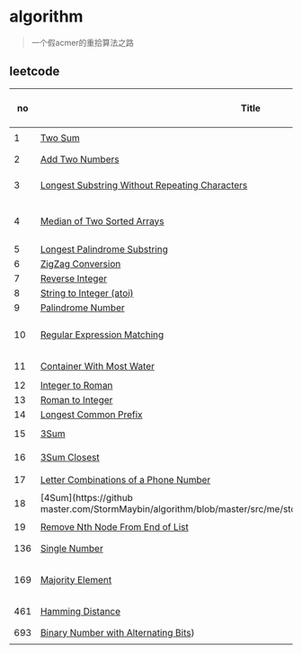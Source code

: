 # algorithm
> 一个假acmer的重拾算法之路

## leetcode
|no | Title         | Tag           | Coefficient of difficulty|
| - | ------------- | ------------- |-------------------|
| 1 | [Two Sum](https://github.com/StormMaybin/algorithm/blob/master/src/me/stormma/leetcode/array/Question1.java) | `Array` `HashTable` |      Easy |
| 2 | [Add Two Numbers](https://github.com/StormMaybin/algorithm/blob/master/src/me/stormma/leetcode/linkedlist/Question2.java) | `LinkedList` `Math`|  Medium |
| 3 | [Longest Substring Without Repeating Characters](https://github.com/StormMaybin/algorithm/blob/master/src/me/stormma/leetcode/dp/Question3.java) | `Hash Table` `Two Pointers` `String`| Medium |
| 4 | [Median of Two Sorted Arrays](https://github.com/StormMaybin/algorithm/blob/master/src/me/stormma/leetcode/array/Question4.java) | `Array` `Binary Search` `Divide Conquer` | Hard |
| 5 | [Longest Palindrome Substring](https://github.com/StormMaybin/algorithm/tree/master/src/me/stormma/leetcode/string/Question5.java) | `String` | Medium |
| 6 | [ZigZag Conversion](https://github.com/StormMaybin/algorithm/blob/master/src/me/stormma/leetcode/string/Question6.java) | `String` | Medium |
| 7 | [Reverse Integer](https://github.com/StormMaybin/algorithm/blob/master/src/me/stormma/leetcode/math/Question7.java) | `Math` | Easy |
| 8 | [String to Integer (atoi)](https://github.com/StormMaybin/algorithm/blob/master/src/me/stormma/leetcode/math/Question8.java) | `Math` `String` | Medium |
| 9 | [Palindrome Number](https://github.com/StormMaybin/algorithm/blob/master/src/me/stormma/leetcode/math/Question9.java) | `Math` | Easy |
| 10| [Regular Expression Matching](https://github.com/StormMaybin/algorithm/blob/master/src/me/stormma/leetcode/dp/Question10.java) | `String` `Dynamic Programming` `Backtracking`  | Hard |
| 11| [Container With Most Water](https://github.com/StormMaybin/algorithm/blob/master/src/me/stormma/leetcode/array/Question11.java) | `Array` `Two Pointers` | Medium |
| 12| [Integer to Roman](https://github.com/StormMaybin/algorithm/blob/master/src/me/stormma/leetcode/math/Question12.java) | `Math` `String` | Medium|
| 13| [Roman to Integer](https://github.com/StormMaybin/algorithm/blob/master/src/me/stormma/leetcode/math/Question13.java) | `Math` `String` | Easy |
| 14| [Longest Common Prefix](https://github.com/StormMaybin/algorithm/blob/master/src/me/stormma/leetcode/string/Question14.java) | `String` | Easy |
| 15| [3Sum](https://github.com/StormMaybin/algorithm/tree/master/src/me/stormma/leetcode/array/Question15.java) | `Array` `Two Pointers` | Medium |
| 16| [3Sum Closest](https://github.com/StormMaybin/algorithm/blob/master/src/me/stormma/leetcode/array/Question16.java) | `Array` `Two Pointers` | Medium |
| 17| [Letter Combinations of a Phone Number](https://github.com/StormMaybin/algorithm/blob/master/src/me/stormma/leetcode/string/Question17.java) | `String` `Backtracking` | Medium |
| 18| [4Sum](https://github master.com/StormMaybin/algorithm/blob/master/src/me/stormma/leetcode/array/Question18.java) |  `Array` `Two Pointers` | Medium |
| 19| [Remove Nth Node From End of List](https://github.com/StormMaybin/algorithm/blob/master/src/me/stormma/leetcode/linkedlist/Question19.java) | `ListedList` `Two Pointers` | Medium |
|136| [Single Number](https://github.com/StormMaybin/algorithm/blob/master/src/me/stormma/leetcode/bit_manipulation/Question136.java) | `Bit manipulation` | Easy |
|169| [Majority Element](https://github.com/StormMaybin/algorithm/tree/master/src/me/stormma/leetcode/array/Question169.java) | `Array` `Bit manipulation` `Divide and Conquer` | Easy |
|461| [Hamming Distance](https://github.com/StormMaybin/algorithm/blob/master/src/me/stormma/leetcode/bit_manipulation/Question461.java) | `Bit manipulation` | Easy |
|693| [Binary Number with Alternating Bits](https://github.com/StormMaybin/algorithm/blob/master/src/me/stormma/leetcode/bit_manipulation/Question693.java)) | `Bit manipulation` | Easy |
